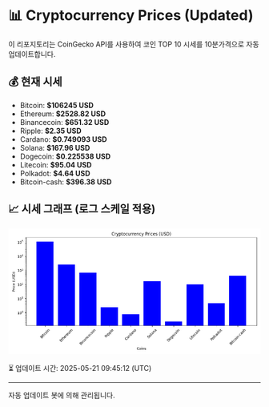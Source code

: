 
# 📊 Cryptocurrency Prices (Updated)

이 리포지토리는 CoinGecko API를 사용하여 코인 TOP 10 시세를 10분가격으로 자동 업데이트합니다.

## 💰 현재 시세
- Bitcoin: **$106245 USD**
- Ethereum: **$2528.82 USD**
- Binancecoin: **$651.32 USD**
- Ripple: **$2.35 USD**
- Cardano: **$0.749093 USD**
- Solana: **$167.96 USD**
- Dogecoin: **$0.225538 USD**
- Litecoin: **$95.04 USD**
- Polkadot: **$4.64 USD**
- Bitcoin-cash: **$396.38 USD**

## 📈 시세 그래프 (로그 스케일 적용)
![Crypto Prices](crypto_prices.png)

⏳ 업데이트 시간: 2025-05-21 09:45:12 (UTC)

---
자동 업데이트 봇에 의해 관리됩니다.
